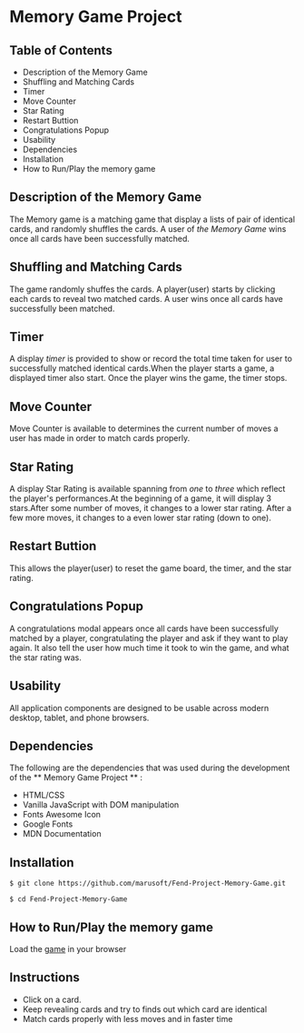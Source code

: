 # Memory Game Project

## Table of Contents
* Description of the Memory Game
* Shuffling and Matching Cards
* Timer
* Move Counter
* Star Rating
* Restart Buttion
* Congratulations Popup
* Usability
* Dependencies
* Installation
* How to Run/Play the memory game

## Description of the Memory Game
The Memory game is a matching game that display a lists of pair of identical cards, and randomly shuffles the cards.
A user of _the Memory Game_ wins once all cards have been successfully matched.

## Shuffling and Matching Cards
The game randomly shuffes the cards. A player(user) starts by clicking each cards to reveal two matched cards.
A user wins once all cards have successfully been matched.

## Timer
A display _timer_ is provided to show or record the total time taken for user to successfully matched identical cards.When the player starts a game, a displayed timer also start. Once the player wins the game, the timer stops.

## Move Counter
Move Counter is available to determines the current  number of moves a user has made in order to match cards properly.

## Star Rating
A display Star Rating is available spanning from _one_ to _three_ which reflect the player's performances.At the beginning of a game, it will display 3 stars.After some number of moves, it changes to a lower star rating. After a few more moves, it changes to a
even lower star rating (down to one).

## Restart Buttion
This allows the player(user) to reset the game
board, the timer, and the star rating.

## Congratulations Popup
A congratulations modal appears once all cards have been successfully matched by a player, congratulating the player and ask if they want to play again. It also tell the user how much time it took to win the game, and what the star rating was.

## Usability
All application components are designed to be usable across modern desktop, tablet, and phone browsers.

## Dependencies
The following are the dependencies that was used during the development of the ** Memory Game Project ** :
* HTML/CSS
* Vanilla JavaScript with DOM manipulation
* Fonts Awesome Icon
* Google Fonts
* MDN Documentation

## Installation

```
$ git clone https://github.com/marusoft/Fend-Project-Memory-Game.git

```

```
$ cd Fend-Project-Memory-Game

```

## How to Run/Play the memory game

Load the [game](https://marusoft.github.io/Fend-Project-Memory-Game/) in your browser

## Instructions
* Click on a card.
* Keep revealing cards and try to finds out which card are identical
* Match cards properly with less moves and in faster time
